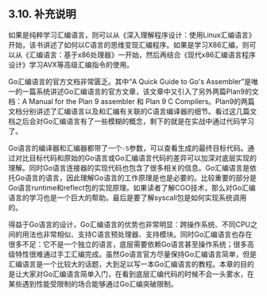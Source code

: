 ## 3.10. 补充说明

如果是纯粹学习汇编语言，则可以从《深入理解程序设计：使用Linux汇编语言》开始，该书讲述了如何以C语言的思维变现汇编程序。如果是学习X86汇编，则可以从《汇编语言：基于x86处理器》一开始，然后再结合《现代x86汇编语言程序设计》学习AVX等高级汇编指令的使用。

Go汇编语言的官方文档非常匮乏。其中“A Quick Guide to Go's Assembler”是唯一的一篇系统讲述Go汇编语言的官方文章，该文章中又引入了另外两篇Plan9的文档：A Manual for the Plan 9 assembler 和 Plan 9 C Compilers。Plan9的两篇文档分别讲述了汇编语言以及和汇编有关联的C语言编译器的细节。看过这几篇文档之后会对Go汇编语言有了一些模糊的概念，剩下的就是在实战中通过代码学习了。

Go语言的编译器和汇编器都带了一个`-S`参数，可以查看生成的最终目标代码。通过对比目标代码和原始的Go语言或Go汇编语言代码的差异可以加深对底层实现的理解。同时Go语言连接器的实现代码也包含了很多相关的信息。Go汇编语言是依托Go语言的语言，因此理解Go语言的工作原理是也是必要的。比较重要的部分是Go语言runtime和reflect包的实现原理。如果读者了解CGO技术，那么对Go汇编语言的学习也是一个巨大的帮助。最后是要了解syscall包是如何实现系统调用的。

得益于Go语言的设计，Go汇编语言的优势也非常明显：跨操作系统、不同CPU之间的用法也非常相似、支持C语言预处理器、支持模块。同时Go汇编语言也存在很多不足：它不是一个独立的语言，底层需要依赖Go语言甚至操作系统；很多高级特性很难通过手工汇编完成。虽然Go语言官方尽量保持Go汇编语言简单，但是汇编语言是一个比较大的话题，大到足以写一本Go汇编语言的教程。本章的目的是让大家对Go汇编语言简单入门，在看到底层汇编代码的时候不会一头雾水，在某些遇到性能受限制的场合能够通过Go汇编突破限制。

